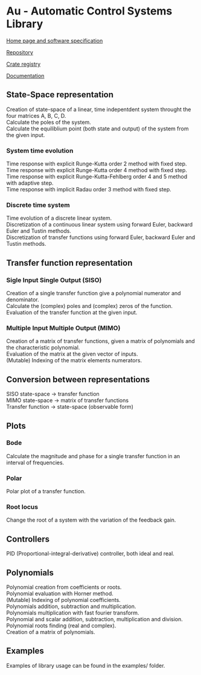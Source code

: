 # Au - Automatic Control Systems Library

[Home page and software specification](https://daingun.gitlab.io/au)

[Repository](https://github.com/yuulive/au)

[Crate registry](https://crates.io/crates/au)

[Documentation](https://docs.rs/au)

## State-Space representation

Creation of state-space of a linear, time indepentdent system throught the four matrices A, B, C, D.  
Calculate the poles of the system.  
Calculate the equiliblium point (both state and output) of the system from the given input.

### System time evolution

Time response with explicit Runge-Kutta order 2 method with fixed step.  
Time response with explicit Runge-Kutta order 4 method with fixed step.  
Time response with explicit Runge-Kutta-Fehlberg order 4 and 5 method with adaptive step.  
Time response with implicit Radau order 3 method with fixed step.

### Discrete time system

Time evolution of a discrete linear system.  
Discretization of a continuous linear system using forward Euler, backward Euler and Tustin methods.  
Discretization of transfer functions using forward Euler, backward Euler and Tustin methods.

## Transfer function representation

### Sigle Input Single Output (SISO)
Creation of a single transfer function give a polynomial numerator and denominator.  
Calculate the (complex) poles and (complex) zeros of the function.  
Evaluation of the transfer function at the given input.  

### Multiple Input Multiple Output (MIMO)
Creation of a matrix of transfer functions, given a matrix of polynomials and the characteristic polynomial.  
Evaluation of the matrix at the given vector of inputs.  
(Mutable) Indexing of the matrix elements numerators.  

## Conversion between representations

SISO state-space -> transfer function  
MIMO state-space -> matrix of transfer functions  
Transfer function -> state-space (observable form)

## Plots

### Bode

Calculate the magnitude and phase for a single transfer function in an interval of frequencies.

### Polar

Polar plot of a transfer function.

### Root locus

Change the root of a system with the variation of the feedback gain.

## Controllers

PID (Proportional-integral-derivative) controller, both ideal and real.

## Polynomials

Polynomial creation from coefficients or roots.  
Polynomial evaluation with Horner method.  
(Mutable) Indexing of polynomial coefficients.  
Polynomials addition, subtraction and multiplication.  
Polynomials multiplication with fast fourier transform.  
Polynomial and scalar addition, subtraction, multiplication and division.  
Polynomial roots finding (real and complex).  
Creation of a matrix of polynomials.

## Examples

Examples of library usage can be found in the examples/ folder.
